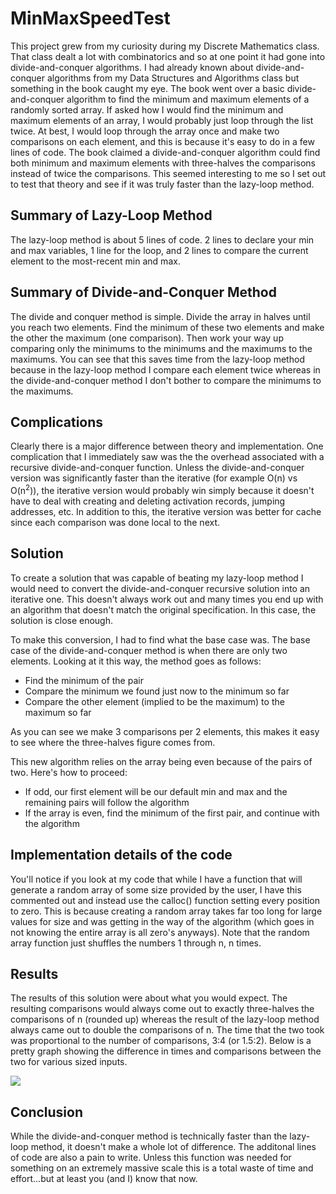 # MinMaxSpeedTest
This project grew from my curiosity during my Discrete Mathematics class. That class dealt a lot with combinatorics and so at one point it had gone into divide-and-conquer algorithms. I had already known about divide-and-conquer algorithms from my Data Structures and Algorithms class but something in the book caught my eye. The book went over a basic divide-and-conquer algorithm to find the minimum and maximum elements of a randomly sorted array. If asked how I would find the minimum and maximum elements of an array, I would probably just loop through the list twice. At best, I would loop through the array once and make two comparisons on each element, and this is because it's easy to do in a few lines of code. The book claimed a divide-and-conquer algorithm could find both minimum and maximum elements with three-halves the comparisons instead of twice the comparisons. This seemed interesting to me so I set out to test that theory and see if it was truly faster than the lazy-loop method. 

## Summary of Lazy-Loop Method
The lazy-loop method is about 5 lines of code. 2 lines to declare your min and max variables, 1 line for the loop, and 2 lines to compare the current element to the most-recent min and max. 

## Summary of Divide-and-Conquer Method
The divide and conquer method is simple. Divide the array in halves until you reach two elements. Find the minimum of these two elements and make the other the maximum (one comparison). Then work your way up comparing only the minimums to the minimums and the maximums to the maximums. You can see that this saves time from the lazy-loop method because in the lazy-loop method I compare each element twice whereas in the divide-and-conquer method I don't bother to compare the minimums to the maximums. 

## Complications
Clearly there is a major difference between theory and implementation. One complication that I immediately saw was the the overhead associated with a recursive divide-and-conquer function. Unless the divide-and-conquer version was significantly faster than the iterative (for example O(n) vs O(n<sup>2</sup>)), the iterative version would probably win simply because it doesn't have to deal with creating and deleting activation records, jumping addresses, etc. In addition to this, the iterative version was better for cache since each comparison was done local to the next. 

## Solution
To create a solution that was capable of beating my lazy-loop method I would need to convert the divide-and-conquer recursive solution into an iterative one. This doesn't always work out and many times you end up with an algorithm that doesn't match the original specification. In this case, the solution is close enough. 

To make this conversion, I had to find what the base case was. The base case of the divide-and-conquer method is when there are only two elements. Looking at it this way, the method goes as follows:

* Find the minimum of the pair
* Compare the minimum we found just now to the minimum so far
* Compare the other element (implied to be the maximum) to the maximum so far

As you can see we make 3 comparisons per 2 elements, this makes it easy to see where the three-halves figure comes from. 

This new algorithm relies on the array being even because of the pairs of two. Here's how to proceed:

* If odd, our first element will be our default min and max and the remaining pairs will follow the algorithm
* If the array is even, find the minimum of the first pair, and continue with the algorithm 

## Implementation details of the code
You'll notice if you look at my code that while I have a function that will generate a random array of some size provided by the user, I have this commented out and instead use the calloc() function setting every position to zero. This is because creating a random array takes far too long for large values for size and was getting in the way of the algorithm (which goes in not knowing the entire array is all zero's anyways). Note that the random array function just shuffles the numbers 1 through n, n times.

## Results
The results of this solution were about what you would expect. The resulting comparisons would always come out to exactly three-halves the comparisons of n (rounded up) whereas the result of the lazy-loop method always came out to double the comparisons of n. The time that the two took was proportional to the number of comparisons, 3:4 (or 1.5:2). Below is a pretty graph showing the difference in times and comparisons between the two for various sized inputs. 

<img src="https://i.imgur.com/i5l6VcI.png">

## Conclusion
While the divide-and-conquer method is technically faster than the lazy-loop method, it doesn't make a whole lot of difference. The additonal lines of code are also a pain to write. Unless this function was needed for something on an extremely massive scale this is a total waste of time and effort...but at least you (and I) know that now. 
